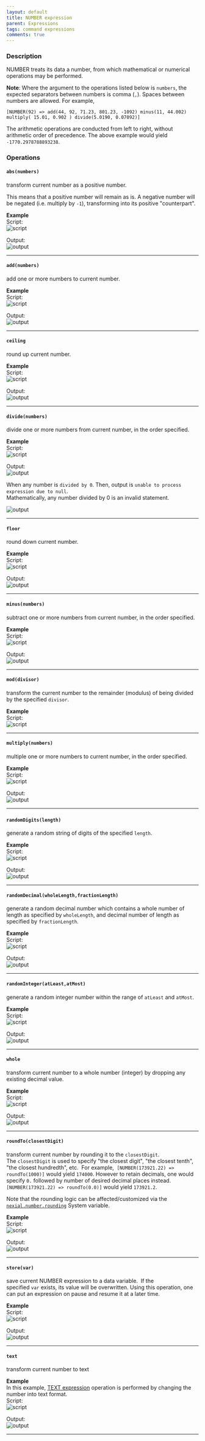 ```yaml
---
layout: default
title: NUMBER expression
parent: Expressions
tags: command expressions
comments: true
---
```



### Description
NUMBER treats its data a number, from which mathematical or numerical operations may be performed.

**Note**: Where the argument to the operations listed below is `numbers`, the expected separators between numbers
is comma (`,`). Spaces between numbers are allowed. For example,

```text
[NUMBER(92) => add(44, 92, 71.23, 801.23, -1092) minus(11, 44.002) multiply( 15.01, 0.902 ) divide(5.0190, 0.07092)]
```

The arithmetic operations are conducted from left to right, without arithmetic order of precedence. The above 
example would yield `-1770.2978788893238`.


### Operations

#### **`abs(numbers)`**
transform current number as a positive number. 

This means that a positive number will remain as is. A negative number will be negated (i.e. multiply by `-1`), 
transforming into its positive "counterpart".

**Example**<br/>
Script:<br/>
![script](image/NUMBERexpression_28.png)

Output:<br/>
![output](image/NUMBERexpression_29.png)

-----

#### **`add(numbers)`**
add one or more numbers to current number.

**Example**<br/>
Script:<br/>
![script](image/NUMBERexpression_01.png)

Output:<br/>
![output](image/NUMBERexpression_02.png)

-----

#### **`ceiling`**
round up current number.

**Example**<br/>
Script:<br/>
![script](image/NUMBERexpression_03.png)

Output:<br/>
![output](image/NUMBERexpression_04.png)

-----

#### **`divide(numbers)`**
divide one or more numbers from current number, in the order specified.

**Example**<br/>
Script:<br/>
![script](image/NUMBERexpression_05.png)

Output:<br/>
![output](image/NUMBERexpression_06.png)

When any number is `divided by 0`. Then, output is `unable to process expression due to null`.<br/>
Mathematically, any number divided by 0 is an invalid statement.

![output](image/NUMBERexpression_27.png)

-----

#### **`floor`**
round down current number.

**Example**<br/>
Script:<br/>
![script](image/NUMBERexpression_07.png)

Output:<br/>
![output](image/NUMBERexpression_08.png)

-----

#### **`minus(numbers)`**
subtract one or more numbers from current number, in the order specified.

**Example**<br/>
Script:<br/>
![script](image/NUMBERexpression_09.png)

Output:<br/>
![output](image/NUMBERexpression_10.png)

-----

#### **`mod(divisor)`**
transform the current number to the remainder (modulus) of being divided by the specified `divisor`.

**Example**<br/>
Script:<br/>
![script](image/NUMBERexpression_30.png)

-----

#### **`multiply(numbers)`**
multiple one or more numbers to current number, in the order specified.

**Example**<br/>
Script:<br/>
![script](image/NUMBERexpression_11.png)

Output:<br/>
![output](image/NUMBERexpression_12.png)

-----

#### **`randomDigits(length)`** 
generate a random string of digits of the specified `length`.

**Example**<br/>
Script:<br/>
![script](image/NUMBERexpression_13.png)

Output:<br/>
![output](image/NUMBERexpression_14.png)

-----

#### **`randomDecimal(wholeLength,fractionLength)`**
generate a random decimal number which contains a whole number of length as specified by `wholeLength`, and decimal 
number of length as specified by `fractionLength`.

**Example**<br/>
Script:<br/>
![script](image/NUMBERexpression_15.png)

Output:<br/>
![output](image/NUMBERexpression_16.png)

-----

#### **`randomInteger(atLeast,atMost)`**
generate a random integer number within the range of `atLeast` and `atMost`.

**Example**<br/>
Script:<br/>
![script](image/NUMBERexpression_17.png)

Output:<br/>
![output](image/NUMBERexpression_18.png)

-----

#### **`whole`**
transform current number to a whole number (integer) by dropping any existing decimal value.

**Example**<br/>
Script:<br/>
![script](image/NUMBERexpression_19.png)

Output:<br/>
![output](image/NUMBERexpression_20.png)

-----

#### **`roundTo(closestDigit)`**
transform current number by rounding it to the `closestDigit`. The `closestDigit` is used to specify "the closest 
digit", "the closest tenth", "the closest hundredth", etc.  For example,  `[NUMBER(173921.22) => roundTo(1000)]` would 
yield `174000`. However to retain decimals, one would specify `0.` followed by number of desired decimal places instead. 
`[NUMBER(173921.22) => roundTo(0.0)]` would yield `173921.2`. 

Note that the rounding logic can be affected/customized via the 
[`nexial.number.rounding`](../../systemvars/index#nexial.number.rounding) System variable.

**Example**<br/>
Script:<br/>
![script](image/NUMBERexpression_21.png)

Output:<br/>
![output](image/NUMBERexpression_22.png)

-----

#### **`store(var)`**
save current NUMBER expression to a data variable.  If the specified `var` exists, its value will be overwritten. 
Using this operation, one can put an expression on pause and resume it at a later time.

**Example**<br/>
Script:<br/>
![script](image/NUMBERexpression_23.png)

Output:<br/>
![output](image/NUMBERexpression_24.png)

-----

#### **`text`**
transform current number to text

**Example**<br/>
In this example, [TEXT expression](TEXTexpression) operation is performed by 
changing the number into text format.<br/>
Script:<br/>
![script](image/NUMBERexpression_25.png)

Output:<br/>
![output](image/NUMBERexpression_26.png)

-----

<script>jQuery(document).ready(function () { newOperationSelect(); });</script>


